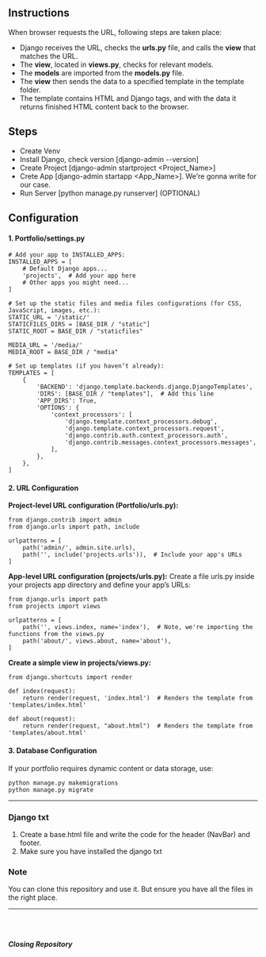 ## Instructions

When browser requests the URL, following steps are taken place:
- Django receives the URL, checks the __urls.py__ file, and calls the __view__ that matches the URL.
- The __view__, located in __views.py__, checks for relevant models.
- The __models__ are imported from the __models.py__ file.
- The __view__ then sends the data to a specified template in the template folder.
- The template contains HTML and Django tags, and with the data it returns finished HTML content back to the browser.


## Steps
- Create Venv
- Install Django, check version [django-admin --version]
- Create Project [django-admin startproject <Project_Name>]
- Crete App [django-admin startapp <App_Name>]. We're gonna write <projects> for our case.
- Run Server [python manage.py runserver] (OPTIONAL)

## Configuration

#### 1. Portfolio/settings.py
```
# Add your app to INSTALLED_APPS:
INSTALLED_APPS = [
    # Default Django apps...
    'projects',  # Add your app here
    # Other apps you might need...
]

# Set up the static files and media files configurations (for CSS, JavaScript, images, etc.):
STATIC_URL = '/static/'
STATICFILES_DIRS = [BASE_DIR / "static"]
STATIC_ROOT = BASE_DIR / "staticfiles"

MEDIA_URL = '/media/'
MEDIA_ROOT = BASE_DIR / "media"

# Set up templates (if you haven’t already):
TEMPLATES = [
    {
        'BACKEND': 'django.template.backends.django.DjangoTemplates',
        'DIRS': [BASE_DIR / "templates"],  # Add this line
        'APP_DIRS': True,
        'OPTIONS': {
            'context_processors': [
                'django.template.context_processors.debug',
                'django.template.context_processors.request',
                'django.contrib.auth.context_processors.auth',
                'django.contrib.messages.context_processors.messages',
            ],
        },
    },
]
```

#### 2. URL Configuration
__Project-level URL configuration (Portfolio/urls.py):__
```
from django.contrib import admin
from django.urls import path, include

urlpatterns = [
    path('admin/', admin.site.urls),
    path('', include('projects.urls')),  # Include your app's URLs
]
```
__App-level URL configuration (projects/urls.py):__
Create a file urls.py inside your projects app directory and define your app’s URLs:
```
from django.urls import path
from projects import views

urlpatterns = [
    path('', views.index, name='index'),  # Note, we're importing the functions from the views.py
    path('about/', views.about, name='about'),
]
```
__Create a simple view in projects/views.py:__
```
from django.shortcuts import render

def index(request):
    return render(request, 'index.html')  # Renders the template from 'templates/index.html'

def about(request): 
    return render(request, "about.html")  # Renders the template from 'templates/about.html'
```

#### 3. Database Configuration
If your portfolio requires dynamic content or data storage, use:
```
python manage.py makemigrations
python manage.py migrate
```

---

### Django txt
1. Create a base.html file and write the code for the header (NavBar) and footer.
2. Make sure you have installed the django txt


### Note
You can clone this repository and use it. But ensure you have all the files in the right place.

---
<br><br>

__*Closing Repository*__ 